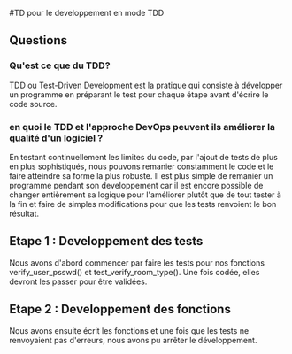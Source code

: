 #TD pour le developpement en mode TDD

## Questions

### Qu'est ce que du TDD?

TDD ou Test-Driven Development est la pratique qui consiste à développer un
programme en préparant le test pour chaque étape avant d'écrire le code source.

### en quoi le TDD et l'approche DevOps peuvent ils améliorer la qualité d'un logiciel ?

En testant continuellement les limites du code, par l'ajout de tests de plus en plus
sophistiqués, nous pouvons remanier constamment le code et le faire atteindre sa forme
la plus robuste. Il est plus simple de remanier un programme pendant son developpement
car il est encore possible de changer entièrement sa logique pour l'améliorer
plutôt que de tout tester à la fin et faire de simples modifications pour que les
tests renvoient le bon résultat.

## Etape 1 : Developpement des tests

Nous avons d'abord commencer par faire les tests pour nos fonctions
verify_user_psswd() et test_verify_room_type(). Une fois codée, elles devront
les passer pour être validées.

## Etape 2 : Developpement des fonctions

Nous avons ensuite écrit les fonctions et une fois que les tests ne renvoyaient
pas d'erreurs, nous avons pu arrêter le développement.
